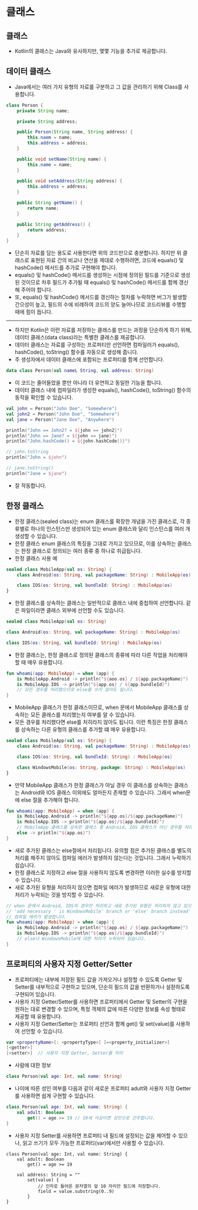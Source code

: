 # 클래스
## 클래스
* Kotlin의 클래스는 Java와 유사하지만, 몇몇 기능을 추가로 제공합니다.
## 데이터 클래스
* Java에서는 여러 가지 유형의 자료를 구분하고 그 값을 관리하기 위해 Class를 사용합니다. 
~~~java
class Person {
    private String name;

    private String address;

    public Person(String name, String address) {
        this.naem = name;
        this.address = address;
    }

    public void setName(String name) {
        this.name = name;
    }
    
    public void setAddress(String address) {
        this.address = address;
    }

    public String getName() {
        return name;
    }

    public String getAddress() {
        return address;
    }
}
~~~

* 단순히 자료를 담는 용도로 사용한다면 위의 코드만으로 충분합니다. 하지만 위 클래스로 표현된 자료 간의 비교나 연산을 제대로 수행하려면, 코드에 equals() 및 hashCode() 메서드를 추가로 구현해야 합니다.
* equals() 및 hashCode() 메서드를 생성하는 시점에 정의된 필드를 기준으로 생성된 것이므로 차후 필드가 추가될 때 equals() 및 hashCode() 메서드를 함께 갱신해 주어야 합니다.
* 또, equals() 및 hashCode() 메서드를 갱신하는 절차를 누락하면 버그가 발생할 간으성이 높고, 필드의 수에 비례하여 코드의 양도 늘어나므로 코드리뷰를 수행할 때에 힘이 듭니다.
---
* 하지만 Kotlin은 이런 자료를 저장하는 클래스를 만드는 과정을 단순하게 하기 위해, 데이터 클래스(data class)라는 특별한 클래스를 제공합니다.
* 데이터 클래스는 자료를 구성하는 프로퍼티만 선언하면 컴파일러가 equals(), hashCode(), toString() 함수를 자동으로 생성해 줍니다.
* 주 생성자에서 데이터 클래스에 포함되는 프로퍼티를 함께 선언합니다.
~~~kotlin
data class Person(val nameL String, val address: String)
~~~
* 이 코드는 줄어들었을 뿐만 아니라 더 유연하고 동일한 기능을 합니다.
* 데이터 클래스 내에 컴파일러가 생성한 equals(), hashCode(), toString() 함수의 동작을 확인할 수 있습니다.
~~~kotlin
val john = Person("John Doe", "Somewhere")
val john2 = Person("John Doe", "Somewhere")
val jane = Person("Jane Doe", "Anywhere")

println("John == John2? = ${john == john2}")
println("John == Jane? = ${john == jane}")
println("John.hashCode() = ${john.hashCode()}")

// john.toString
println("John = $john")

// jane.toString()
println("Jane = $jane")
~~~
* 잘 작동합니다.
## 한정 클래스
* 한정 클래스(sealed class)는 enum 클래스를 확장한 개념을 가진 클래스로, 각 종류별로 하나의 인스턴스만 생성되어 있는 enum 클래스와 달리 인스턴스를 여러 개 생성할 수 있습니다.
* 한정 클래스 enum 클래스의 특징을 그대로 가지고 있으므로, 이를 상속하는 클래스는 한정 클래스로 정의되는 여러 종류 중 하나로 취급됩니다.
* 한정 클래스 사용 예
~~~kotlin
sealed class MobileApp(val os: String) {
    class Android(os: String, val packageName: String) : MobileApp(os)

    class IOS(os: String, val bundleId: String) : MobileApp(os)
}
~~~
* 한정 클래스를 상속하는 클래스는 일반적으로 클래스 내에 중첩하여 선언합니다. 같은 파일이라면 클래스 외부에 선언할 수도 있습니다.
~~~kotlin
sealed class MobileApp(val os: String)

class Android(os: String, val packageName: String) : MobileApp(os)

class IOS(os: String, val bundleId: String) : MobileApp(os)
~~~
* 한정 클래스는, 한정 클래스로 정의된 클래스의 종류에 따라 다른 작업을 처리해야 할 때 매우 유용합니다.
~~~kotlin
fun whoami(app: MobileApp) = when (app) {
    is MobileApp.Android -> println("${aoo.os} / ${app.packageName}")
    is MobileApp.IOS -> println("${app.os} / ${app.bundleId}")
    // 모든 경우를 처리했으므로 else를 쓰지 않아도 됩니다.
}
~~~
* MobileApp 클래스가 한정 클래스이므로, when 문에서 MobileApp 클래스를 상속하는 모든 클래스를 처리했는지 여부를 알 수 있습니다.
* 모든 경우를 처리했다면 else를 처히라지 않아도 됩니다. 이런 특징은 한정 클래스를 상속하는 다른 유형의 클래스를 추가할 떄 매우 유용합니다.
~~~kotlin
sealed class MobileApp(val os: String) {
    class Android(os: String, val packageName: String) : MobileApp(os)

    class IOS(os: String, val bundleId: String) : MobileApp(os)

    class WindowsMobile(os: String, package: String) : MobileApp(os)
}
~~~
* 만약 MobileApp 클래스가 한정 클래스가 아닐 경우 이 클래스를 상속하는 클래스는 Android와 IOS 클래스 이외에도 얼마든지 존재할 수 있습니다. 그래서 when문에 else 절을 추가해야 합니다.
~~~kotlin
fun whoami(app: MobileApp) = when (app) {
    is MobileApp.Android -> println("${app.os}/${app.packageName}")
    is MobileApp.IOS -> println("${app.os}/${app.bundleId}")
    // MobileApp 클래스를 상속한 클래스 중 Android, IOS 클래스가 아닌 경우를 처리해야합니다.
    else -> println("${app.os}")
}
~~~
* 새로 추가된 클래스는 else절에서 처리됩니다. 유의할 점은 추가된 클래스를 별도의 처리를 해주지 않아도 컴파일 에러가 발생하지 않는다는 것입니다. 그래서 누락하기 쉽습니다.
* 한정 클래스로 지정하고 else 절을 사용하지 않도록 변경하면 이러한 실수를 방지할 수 있습니다.
* 새로 추가된 유형을 처리하지 않으면 컴파일 에러가 발생하므로 새로운 유형에 대한 처리가 누락되는 것을 방지할 수 있습니다.
~~~kotlin
// when 문에서 Android, IOS의 경우만 처리하고 새로 추가된 유형은 처리하지 않고 있으므로
// 'add necessary ' is WindowsMobile' branch or 'else' branch instead' 메시지와 함꼐
// 컴파일 에러가 발생합니다.
fun whoami(app: MobileApp) = when (app) {
    is MobileApp.Android -> println("${app.os} / ${app.packageName}")
    is MobileApp.IOS -> println("${app.os}/${app.bundleId}")
    // else나 WindowsMobile에 대한 처리가 누락되어 있습니다.
}
~~~

## 프로퍼티의 사용자 지정 Getter/Setter
* 프로퍼티에는 내부에 저장된 필드 값을 가져오거나 설정할 수 있도록 Getter 및 Setter를 내부적으로 구현하고 있으며, 단순히 필드의 값을 반환하거나 설젇하도록 구현되어 있습니다.
* 사용자 지정 Getter/Setter를 사용하면 프로퍼티에서 Getter 및 Setter의 구현을 원하는 대로 변경할 수 있으며, 특정 객체의 값에 따른 다양한 정보를 속성 형태로 제공할 때 유용합니다.
* 사용자 지정 Getter/Setter는 프로퍼티 선언과 함께 get() 및 set(value)를 사용하여 선언할 수 있습니다.
~~~kotlin
var <propertyName>[: <propertyType>] [=<property_initializer>]
[<getter>]
[<setter>]  // 사용자 지정 Getter, Setter를 의미
~~~
* 사람에 대한 정보
~~~kotlin
class Person(val age: Int, val name: String)
~~~
* 나이에 따른 성인 여부를 다음과 같이 새로운 프로퍼티 adult와 사용자 지정 Getter를 사용하면 쉽게 구현할 수 있습니다.
~~~kotlin
class Person(val age: Int, val name: String) {
    val adult: Boolean
        get() = age >= 19 // 19세 이상이면 성인으로 간주합니다.
}
~~~
* 사용자 지정 Setter를 사용하면 프로퍼티 내 필드에 설정되는 값을 제어할 수 있으나, 읽고 쓰기가 모두 가능한 프로퍼티(var)에서만 사용할 수 있습니다.
~~~koltin
class Person(val age: Int, val name: String) {
    val adult: Boolean
        get() = age >= 19

    val address: String = ""
        set(value) {
            // 인자로 들어온 문자열의 앞 10 자리만 필드에 저장합니다.
            field = value.substring(0..9)
        }
}
~~~
